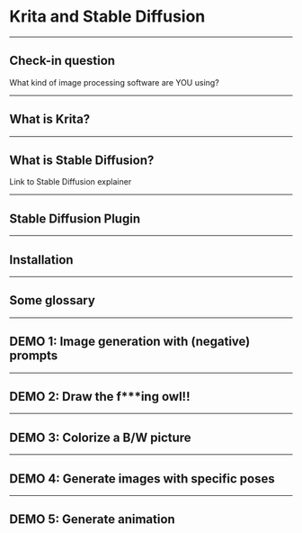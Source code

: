 # Krita and Stable Diffusion

---

## Check-in question

What kind of image processing software are YOU using?

---

## What is Krita?

---

## What is Stable Diffusion?

Link to Stable Diffusion explainer

---

## Stable Diffusion Plugin

---

## Installation

---

## Some glossary

---

## DEMO 1: Image generation with (negative) prompts

---

## DEMO 2: Draw the f***ing owl!!

---

## DEMO 3: Colorize a B/W picture

---

## DEMO 4: Generate images with specific poses

---

## DEMO 5: Generate animation



